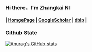 ### Hi there，I'm Zhangkai NI 
#### | [HomgePage](https://eezkni.github.io) | [GoogleScholar](https://scholar.google.com/citations?user=68IcrE4AAAAJ&hl=en&authuser=1&oi=ao) | [dblp](https://dblp.org/pid/185/7403.html) |

### Github State

<!-- [![Zhangkai's github stats](https://github-readme-stats.vercel.app/api?username=eezkni&show_icons=true&title_color=fff&icon_color=79ff97&text_color=9f9f9f&bg_color=151515)](https://github.com/anuraghazra/github-readme-stats) -->

[![Anurag's GitHub stats](https://github-readme-stats.vercel.app/api?username=eezkni)](https://github.com/anuraghazra/github-readme-stats)



<!--
**eezkni/eezkni** is a ✨ _special_ ✨ repository because its `README.md` (this file) appears on your GitHub profile.

Here are some ideas to get you started:

- 🔭 I’m currently working on ...
- 🌱 I’m currently learning ...
- 👯 I’m looking to collaborate on ...
- 🤔 I’m looking for help with ...
- 💬 Ask me about ...
- 📫 How to reach me: ...
- 😄 Pronouns: ...
- ⚡ Fun fact: ...
-->
